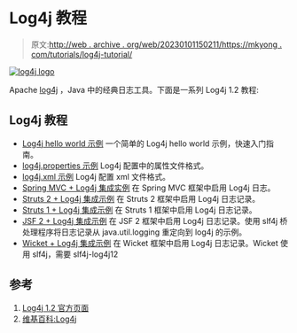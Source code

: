 # Log4j 教程

> 原文:[http://web . archive . org/web/20230101150211/https://mkyong . com/tutorials/log4j-tutorial/](http://web.archive.org/web/20230101150211/https://mkyong.com/tutorials/log4j-tutorial/)

[![log4j logo](../Images/a8e67268d094cf4cb5d4d7e7bf5500fc.png)](http://web.archive.org/web/20220618160333/http://www.mkyong.com/wp-content/uploads/2014/07/logo.jpg)

Apache [log4j](http://web.archive.org/web/20220618160333/https://logging.apache.org/log4j/1.2/) ，Java 中的经典日志工具。下面是一系列 Log4j 1.2 教程:

## Log4j 教程

*   [Log4j hello world 示例](http://web.archive.org/web/20220618160333/http://www.mkyong.com/logging/log4j-hello-world-example/)
    一个简单的 Log4j hello world 示例，快速入门指南。
*   [log4j.properties 示例](http://web.archive.org/web/20220618160333/http://www.mkyong.com/logging/log4j-log4j-properties-examples/)
    Log4j 配置中的属性文件格式。
*   [log4j.xml 示例](http://web.archive.org/web/20220618160333/http://www.mkyong.com/logging/log4j-xml-example/)
    Log4j 配置 xml 文件格式。
*   [Spring MVC + Log4j 集成实例](http://web.archive.org/web/20220618160333/http://www.mkyong.com/spring-mvc/spring-mvc-log4j-integration-example/)
    在 Spring MVC 框架中启用 Log4j 日志。
*   [Struts 2 + Log4j 集成示例](http://web.archive.org/web/20220618160333/http://www.mkyong.com/struts2/struts-2-log4j-integration-example/)
    在 Struts 2 框架中启用 Log4j 日志记录。
*   [Struts 1 + Log4j 集成示例](http://web.archive.org/web/20220618160333/http://www.mkyong.com/struts/struts-log4j-integration-example/)
    在 Struts 1 框架中启用 Log4j 日志记录。
*   [JSF 2 + Log4j 集成示例](http://web.archive.org/web/20220618160333/http://www.mkyong.com/jsf2/jsf-2-log4j-integration-example/)
    在 JSF 2 框架中启用 Log4j 日志记录。使用 slf4j 桥处理程序将日志记录从 java.util.logging 重定向到 log4j 的示例。
*   [Wicket + Log4j 集成示例](http://web.archive.org/web/20220618160333/http://www.mkyong.com/wicket/wicket-log4j-integration-example/)
    在 Wicket 框架中启用 Log4j 日志记录。Wicket 使用 slf4j，需要 slf4j-log4j12

## 参考

1.  [Log4j 1.2 官方页面](http://web.archive.org/web/20220618160333/https://logging.apache.org/log4j/1.2/)
2.  [维基百科:Log4j](http://web.archive.org/web/20220618160333/https://en.wikipedia.org/wiki/Log4j)

<input type="hidden" id="mkyong-current-postId" value="13422">